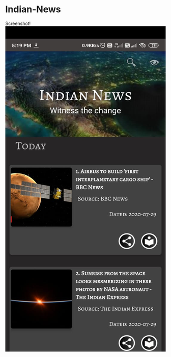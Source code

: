 # Indian-News
Screenshot!
![Alt text](https://github.com/Lakshay1729/Indian-News/blob/master/WhatsApp%20Image%202020-07-29%20at%205.19.19%20PM.jpeg "Optional title")

